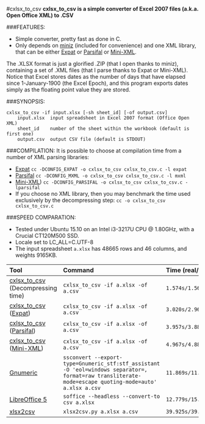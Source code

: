 #cxlsx_to_csv
**cxlsx_to_csv is a simple converter of Excel 2007 files (a.k.a. Open Office XML) to .CSV**

###FEATURES:
* Simple converter, pretty fast as done in C.
* Only depends on [miniz](https://code.google.com/p/miniz/) (included for convenience) and one XML library, that can be either [Expat](http://expat.sourceforge.net/) or [Parsifal](http://www.saunalahti.fi/~samiuus/toni/xmlproc/) or [Mini-XML](http://www.msweet.org/projects.php?Z3).

The .XLSX format is just a glorified .ZIP (that I open thanks to miniz), containing a set of .XML files (that I parse thanks to Expat or Mini-XML).
Notice that Excel stores dates as the number of days that have elapsed since 1-January-1900 (the Excel Epoch), and this program exports dates simply as the floating point value they are stored.

###SYNOPSIS:
```
cxlsx_to_csv -if input.xlsx [-sh sheet_id] [-of output.csv]
    input.xlsx  input spreadsheet in Excel 2007 format (Office Open XML)
    sheet_id    number of the sheet within the workbook (default is first one)
    output.csv  output CSV file (default is STDOUT)
```
###COMPILATION:
It is possible to choose at compilation time from a number of XML parsing libraries:
* [Expat](http://expat.sourceforge.net/)
	`cc -DCONFIG_EXPAT -o cxlsx_to_csv cxlsx_to_csv.c -l expat`
* [Parsifal](http://www.saunalahti.fi/~samiuus/toni/xmlproc/)
	`cc -DCONFIG_MXML -o cxlsx_to_csv cxlsx_to_csv.c -l mxml`
* [Mini-XML](http://www.msweet.org/projects.php?Z3))
	`cc -DCONFIG_PARSIFAL -o cxlsx_to_csv cxlsx_to_csv.c -lparsifal`
* If you choose no XML library, then you may benchmark the time used exclusively by the decompressing step:
	`cc -o cxlsx_to_csv cxlsx_to_csv.c`

###SPEED COMPARATION:
* Tested under Ubuntu 15.10 on an Intel i3-3217U CPU @ 1.80GHz, with a Crucial CT120M500 SSD.
* Locale set to LC_ALL=C.UTF-8
* The input spreadsheet `a.xlsx` has 48665 rows and 46 columns, and weights 9165KB.

| Tool | Command | Time (real/user/sys)|
|:------------ |:------------|:--|
| [cxlsx_to_csv](https://github.com/vpaesa/cxlsx_to_csv) (Decompressing time)| `cxlsx_to_csv -if a.xlsx -of a.csv` | `1.574s/1.564s/0.008s` |
| [cxlsx_to_csv](https://github.com/vpaesa/cxlsx_to_csv) ([Expat](http://expat.sourceforge.net/))| `cxlsx_to_csv -if a.xlsx -of a.csv` | `3.020s/2.960s/0.064s` |
| [cxlsx_to_csv](https://github.com/vpaesa/cxlsx_to_csv) ([Parsifal](http://www.saunalahti.fi/~samiuus/toni/xmlproc/))| `cxlsx_to_csv -if a.xlsx -of a.csv` | `3.957s/3.884s/0.072s` |
| [cxlsx_to_csv](https://github.com/vpaesa/cxlsx_to_csv) ([Mini-XML](http://www.msweet.org/projects.php?Z3))| `cxlsx_to_csv -if a.xlsx -of a.csv` | `4.967s/4.880s/0.088s` |
| [Gnumeric](http://www.gnumeric.org/) | `ssconvert --export-type=Gnumeric_stf:stf_assistant -O 'eol=windows separator=, format=raw transliterate-mode=escape quoting-mode=auto' a.xlsx a.csv` | `11.869s/11.692s/0.184s` |
| [LibreOffice 5](https://www.libreoffice.org/) | `soffice --headless --convert-to csv a.xlsx` | `12.779s/15.292s/0.536s` |
| [xlsx2csv](https://github.com/dilshod/xlsx2csv) | `xlsx2csv.py a.xlsx a.csv` | `39.925s/39.684s/0.148s` |
